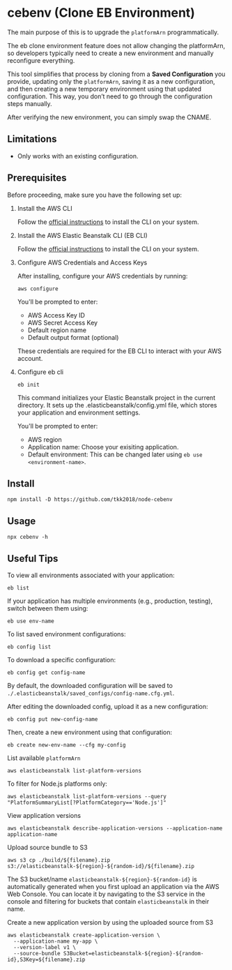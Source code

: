 # cebenv (Clone EB Environment)

The main purpose of this is to upgrade the `platformArn` programmatically.

The eb clone environment feature does not allow changing the platformArn, so developers typically need to create a new environment and manually reconfigure everything.

This tool simplifies that process by cloning from a **Saved Configuration** you provide, updating only the `platformArn`, saving it as a new configuration, and then creating a new temporary environment using that updated configuration. This way, you don’t need to go through the configuration steps manually.

After verifying the new environment, you can simply swap the CNAME.

## Limitations

- Only works with an existing configuration.

## Prerequisites

Before proceeding, make sure you have the following set up:

1. Install the AWS CLI

   Follow the [official instructions](https://github.com/aws/aws-cli) to install the CLI on your system.

2. Install the AWS Elastic Beanstalk CLI (EB CLI)

   Follow the [official instructions](https://github.com/aws/aws-elastic-beanstalk-cli) to install the CLI on your system.

3. Configure AWS Credentials and Access Keys

   After installing, configure your AWS credentials by running:

   ```
   aws configure
   ```

   You'll be prompted to enter:

    - AWS Access Key ID
    - AWS Secret Access Key
    - Default region name
    - Default output format (optional)

   These credentials are required for the EB CLI to interact with your AWS account.

4. Configure eb cli

   ```
   eb init
   ```

   This command initializes your Elastic Beanstalk project in the current directory. It sets up the .elasticbeanstalk/config.yml file, which stores your application and environment settings.

   You'll be prompted to enter:

    - AWS region
    - Application name: Choose your exisiting application.
    - Default environment: This can be changed later using `eb use <environment-name>`.

## Install

```
npm install -D https://github.com/tkk2018/node-cebenv
```

## Usage

```
npx cebenv -h
```

## Useful Tips

To view all environments associated with your application:

```
eb list
```

If your application has multiple environments (e.g., production, testing), switch between them using:

```
eb use env-name
```

To list saved environment configurations:

```
eb config list
```

To download a specific configuration:

```
eb config get config-name
```

By default, the downloaded configuration will be saved to `./.elasticbeanstalk/saved_configs/config-name.cfg.yml`.

After editing the downloaded config, upload it as a new configuration:

```
eb config put new-config-name
```

Then, create a new environment using that configuration:

```
eb create new-env-name --cfg my-config
```

List available `platformArn`

```
aws elasticbeanstalk list-platform-versions
```

To filter for Node.js platforms only:

```
aws elasticbeanstalk list-platform-versions --query "PlatformSummaryList[?PlatformCategory=='Node.js']"
```

View application versions

```
aws elasticbeanstalk describe-application-versions --application-name application-name
```

Upload source bundle to S3

```
aws s3 cp ./build/${filename}.zip s3://elasticbeanstalk-${region}-${random-id}/${filename}.zip
```

The S3 bucket/name `elasticbeanstalk-${region}-${random-id}` is automatically generated when you first upload an application via the AWS Web Console. You can locate it by navigating to the S3 service in the console and filtering for buckets that contain `elasticbeanstalk` in their name.

Create a new application version by using the uploaded source from S3

```
aws elasticbeanstalk create-application-version \
  --application-name my-app \
  --version-label v1 \
  --source-bundle S3Bucket=elasticbeanstalk-${region}-${random-id},S3Key=${filename}.zip
```

